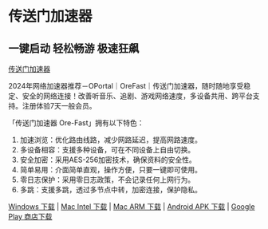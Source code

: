 # 传送门加速器

## 一键启动 轻松畅游 极速狂飙

[传送门加速器](https://www.oportalboot.com/)

2024年网络加速器推荐－OPortal｜OreFast｜传送门加速器，随时随地享受稳定、安全的网络连接！改善听音乐、追剧、游戏网络速度，多设备共用、跨平台支持。注册体验7天一般会员。

「传送门加速器 Ore-Fast」拥有以下特色：

1. 加速浏览：优化路由线路，减少网路延迟，提高网路速度。
2. 多设备相容：支援多种设备，可在不同设备上自由切换。
3. 安全加密：采用AES-256加密技术，确保资料的安全性。
4. 简单易用：介面简单直观，操作方便，只要一键即可使用。
5. 零日志保护：采用零日志政策，不会记录任何上网行为。
6. 多跳：支援多跳，透过多节点中转，加密连接，保护隐私。

[Windows 下载](https://www.oportalboot.com/downloads/ofaster_win32_x64_v1.2.55_prod.exe) | 
[Mac Intel 下载](https://www.oportalboot.com/downloads/ofast_x64_v1.2.55_prod.dmg) | 
[Mac ARM 下载](https://www.oportalboot.com/downloads/ofast_x64_v1.2.55_prod.dmg) | 
[Android APK 下载](https://www.oportalboot.com/downloads/ofast_x64_v1.2.55_prod.dmg) | 
[Google Play 商店下载](https://play.google.com/store/apps/details?id=com.yangfang.proxy_android&hl=gsw) 
